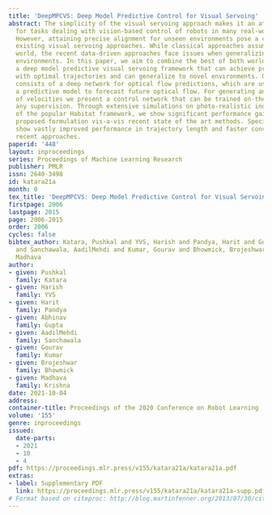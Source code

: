 ```yaml
---
title: 'DeepMPCVS: Deep Model Predictive Control for Visual Servoing'
abstract: The simplicity of the visual servoing approach makes it an attractive option
  for tasks dealing with vision-based control of robots in many real-world applications.
  However, attaining precise alignment for unseen environments pose a challenge to
  existing visual servoing approaches. While classical approaches assume a perfect
  world, the recent data-driven approaches face issues when generalizing to novel
  environments. In this paper, we aim to combine the best of both worlds. We present
  a deep model predictive visual servoing framework that can achieve precise alignment
  with optimal trajectories and can generalize to novel environments. Our framework
  consists of a deep network for optical flow predictions, which are used along with
  a predictive model to forecast future optical flow. For generating an optimal set
  of velocities we present a control network that can be trained on-the-fly without
  any supervision. Through extensive simulations on photo-realistic indoor settings
  of the popular Habitat framework, we show significant performance gain due to the
  proposed formulation vis-a-vis recent state of the art methods. Specifically, we
  show vastly improved performance in trajectory length and faster convergence over
  recent approaches.
paperid: '448'
layout: inproceedings
series: Proceedings of Machine Learning Research
publisher: PMLR
issn: 2640-3498
id: katara21a
month: 0
tex_title: 'DeepMPCVS: Deep Model Predictive Control for Visual Servoing'
firstpage: 2006
lastpage: 2015
page: 2006-2015
order: 2006
cycles: false
bibtex_author: Katara, Pushkal and YVS, Harish and Pandya, Harit and Gupta, Abhinav
  and Sanchawala, AadilMehdi and Kumar, Gourav and Bhowmick, Brojeshwar and Krishna,
  Madhava
author:
- given: Pushkal
  family: Katara
- given: Harish
  family: YVS
- given: Harit
  family: Pandya
- given: Abhinav
  family: Gupta
- given: AadilMehdi
  family: Sanchawala
- given: Gourav
  family: Kumar
- given: Brojeshwar
  family: Bhowmick
- given: Madhava
  family: Krishna
date: 2021-10-04
address:
container-title: Proceedings of the 2020 Conference on Robot Learning
volume: '155'
genre: inproceedings
issued:
  date-parts:
  - 2021
  - 10
  - 4
pdf: https://proceedings.mlr.press/v155/katara21a/katara21a.pdf
extras:
- label: Supplementary PDF
  link: https://proceedings.mlr.press/v155/katara21a/katara21a-supp.pdf
# Format based on citeproc: http://blog.martinfenner.org/2013/07/30/citeproc-yaml-for-bibliographies/
---
```

